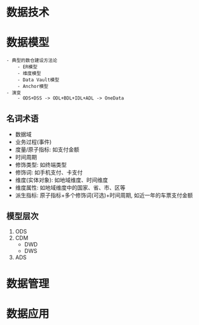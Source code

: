 # 数据技术
# 数据模型
    - 典型的数仓建设方法论
        - ER模型
        - 维度模型
        - Data Vault模型
        - Anchor模型
    - 演变
        - ODS+DSS -> ODL+BDL+IDL+ADL -> OneData
## 名词术语
- 数据域
- 业务过程(事件)
- 度量/原子指标: 如支付金额
- 时间周期
- 修饰类型: 如终端类型
- 修饰词: 如手机支付、卡支付
- 维度(实体对象): 如地域维度、时间维度
- 维度属性: 如地域维度中的国家、省、市、区等
- 派生指标: 原子指标+多个修饰词(可选)+时间周期, 如近一年的车票支付金额

## 模型层次
1. ODS
1. CDM
    - DWD
    - DWS
1. ADS

# 数据管理
# 数据应用
